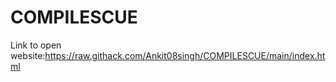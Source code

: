 # COMPILESCUE
Link to open website:https://raw.githack.com/Ankit08singh/COMPILESCUE/main/index.html
